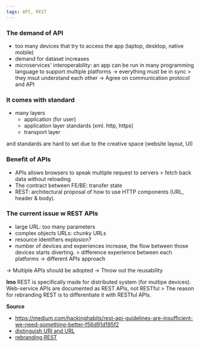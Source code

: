 ```yaml
---
tags: API, REST
---
```


### The demand of API
- too many devices that try to access the app (laptop, desktop, native mobile)
- demand for dataset increases
- microservices' interoperability: an app can be run in many programming language to support multiple platforms
	-> everything must be in sync > they msut understand each other -> Agree on communication protocol and API
	
### It comes with standard
- many layers 
	- application (for user)
	- application layer standards (xml. http, https)
	- transport layer 

and standards are hard to set due to the creative space (website layout, UI)

### Benefit of APIs
- APIs allows browsers to speak multiple request to servers > fetch back data without reloading 
- The contract between FE/BE: transfer state
- REST: architectural proposal of how to use HTTP components (URL, header & body).

### The current issue w REST APIs
- large URL: too many parameters
- complex objects URLs: chunky URLs
- resource identifiers explosion?
- number of devices and experiences increase, the flow between those devices starts diverting. > difference experience between each platforms -> different APIs approach

-> Multiple APIs should be adopted
-> Throw out the reusability

**Imo**
REST is specifically made for distributed system (for multipe devices). Web-service APIs are documented as REST APIs, not RESTful > The reason for rebranding REST is to differentiate it with RESTful APIs. 

**Source**
- https://medium.com/hackinghabits/rest-api-guidelines-are-insufficient-we-need-something-better-f56d91d195f2
- [distinguish URI and URL](https://danielmiessler.com/study/difference-between-uri-url/)
- [rebranding REST](https://kieranpotts.com/rebranding-rest/)
